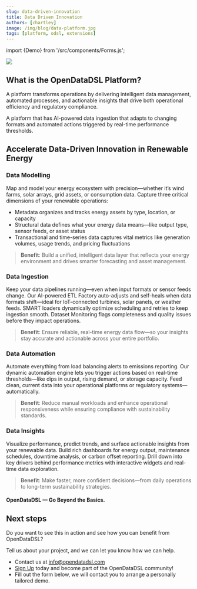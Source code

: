 ```yaml
---
slug: data-driven-innovation
title: Data Driven Innovation
authors: [chartley]
image: /img/blog/data-platform.jpg
tags: [platform, odsl, extensions]
---
```

import {Demo} from '/src/components/Forms.js';

<div className="row">
  <div className="column">
    <object data="/img/blog/data_platform.svg" type="image/svg+xml" width="750px">
        <img src="/img/blog/data_platform.jpg" />
    </object>
  </div>
  <div className="column">
  <h2>What is the OpenDataDSL Platform?</h2>
  <p>A platform transforms operations by delivering intelligent data management, automated processes, and actionable insights that drive both operational efficiency and regulatory compliance.</p>
  <p>A platform that has AI-powered data ingestion that adapts to changing formats and automated actions triggered by real-time performance thresholds.</p> 
  </div>
</div>

<!--truncate-->
## Accelerate Data-Driven Innovation in Renewable Energy

### Data Modelling
Map and model your energy ecosystem with precision—whether it’s wind farms, solar arrays, grid assets, or consumption data.
Capture three critical dimensions of your renewable operations:
* Metadata organizes and tracks energy assets by type, location, or capacity
* Structural data defines what your energy data means—like output type, sensor feeds, or asset status
* Transactional and time-series data captures vital metrics like generation volumes, usage trends, and pricing fluctuations

> **Benefit**: Build a unified, intelligent data layer that reflects your energy environment and drives smarter forecasting and asset management.
 
### Data Ingestion
Keep your data pipelines running—even when input formats or sensor feeds change.
Our AI-powered ETL Factory auto-adjusts and self-heals when data formats shift—ideal for IoT-connected turbines, solar panels, or weather feeds.
SMART loaders dynamically optimize scheduling and retries to keep ingestion smooth.
Dataset Monitoring flags completeness and quality issues before they impact operations.

> **Benefit**: Ensure reliable, real-time energy data flow—so your insights stay accurate and actionable across your entire portfolio.
 
### Data Automation
Automate everything from load balancing alerts to emissions reporting.
Our dynamic automation engine lets you trigger actions based on real-time thresholds—like dips in output, rising demand, or storage capacity.
Feed clean, current data into your operational platforms or regulatory systems—automatically.

> **Benefit**: Reduce manual workloads and enhance operational responsiveness while ensuring compliance with sustainability standards.
 
### Data Insights
Visualize performance, predict trends, and surface actionable insights from your renewable data.
Build rich dashboards for energy output, maintenance schedules, downtime analysis, or carbon offset reporting.
Drill down into key drivers behind performance metrics with interactive widgets and real-time data exploration.

> **Benefit**: Make faster, more confident decisions—from daily operations to long-term sustainability strategies.


#### OpenDataDSL — Go Beyond the Basics.

## Next steps
Do you want to see this in action and see how you can benefit from OpenDataDSL?

Tell us about your project, and we can let you know how we can help.

* Contact us at [info@opendatadsl.com](mailto:info@opendatadsl.com)
* [Sign Up](/SignUp) today and become part of the OpenDataDSL community!
* Fill out the form below, we will contact you to arrange a personally tailored demo.

<Demo />


